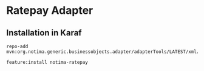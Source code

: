 # Ratepay Adapter

## Installation in Karaf

	repo-add mvn:org.notima.generic.businessobjects.adapter/adapterTools/LATEST/xml/features
	
	feature:install notima-ratepay